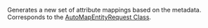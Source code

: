 Generates a new set of attribute mappings based on the metadata. 
Corresponds to the [AutoMapEntityRequest Class](https://msdn.microsoft.com/library/microsoft.crm.sdk.messages.automapentityrequest.aspx).

